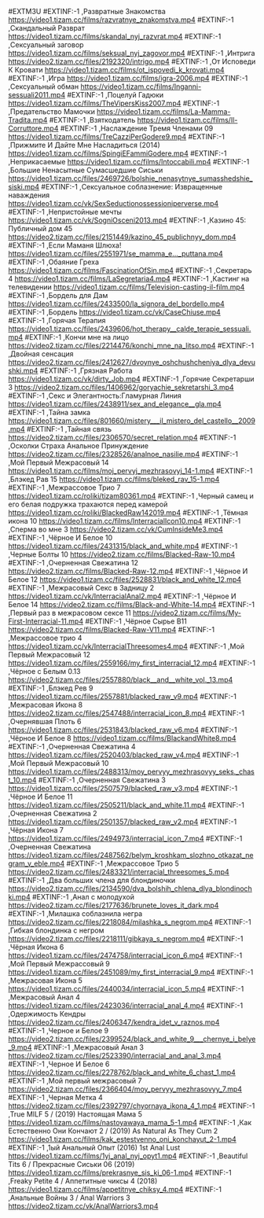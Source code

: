 #EXTM3U
#EXTINF:-1 ,Развратные Знакомства
https://video1.tizam.cc/films/razvratnye_znakomstva.mp4
#EXTINF:-1 ,Скандальный Разврат
https://video1.tizam.cc/films/skandal_nyj_razvrat.mp4
#EXTINF:-1 ,Сексуальный заговор
https://video1.tizam.cc/films/seksual_nyj_zagovor.mp4
#EXTINF:-1 ,Интрига
https://video2.tizam.cc/files/2192320/intrigo.mp4
#EXTINF:-1 ,От Исповеди К Кровати
https://video1.tizam.cc/films/ot_ispovedi_k_krovati.mp4
#EXTINF:-1 ,Игра
https://video1.tizam.cc/films/igra-2006.mp4
#EXTINF:-1 ,Сексуальный обман
https://video1.tizam.cc/films/Inganni-sessuali2011.mp4
#EXTINF:-1 ,Поцелуй Гадюки
https://video1.tizam.cc/films/TheVipersKiss2007.mp4
#EXTINF:-1 ,Предательство Мамочки
https://video1.tizam.cc/films/La-Mamma-Tradita.mp4
#EXTINF:-1 ,Взяткодатель
https://video1.tizam.cc/films/Il-Corruttore.mp4
#EXTINF:-1 ,Наслаждение Тремя Членами 09
https://video1.tizam.cc/films/TreCazziPerGodere9.mp4
#EXTINF:-1 ,Прижмите И Дайте Мне Насладиться (2014)
https://video1.tizam.cc/films/SpingiEFammiGodere.mp4
#EXTINF:-1 ,Неприкасаемые
https://video1.tizam.cc/films/Intoccabili.mp4
#EXTINF:-1 ,Большие Ненасытные Сумасшедшие Сиськи
https://video1.tizam.cc/files/2469726/bolshie_nenasytnye_sumasshedshie_siski.mp4
#EXTINF:-1 ,Сексуальное соблазнение: Извращенные наваждения
https://video1.tizam.cc/vk/SexSeductionossessioniperverse.mp4
#EXTINF:-1 ,Непристойные мечты
https://video1.tizam.cc/vk/SogniOsceni2013.mp4
#EXTINF:-1 ,Казино 45: Публичный дом 45
https://video2.tizam.cc/files/2151449/kazino_45_publichnyy_dom.mp4
#EXTINF:-1 ,Если Маманя Шлюха!
https://video1.tizam.cc/files/2551971/se_mamma_e..._puttana.mp4
#EXTINF:-1 ,Обаяние Греха
https://video1.tizam.cc/films/FascinationOfSin.mp4
#EXTINF:-1 ,Секретарь 4
https://video1.tizam.cc/films/LaSegretaria4.mp4
#EXTINF:-1 ,Кастинг на телевидении
https://video1.tizam.cc/films/Television-casting-il-film.mp4
#EXTINF:-1 ,Бордель для Дам
https://video1.tizam.cc/files/2433500/la_signora_del_bordello.mp4
#EXTINF:-1 ,Бордель
https://video1.tizam.cc/vk/CaseChiuse.mp4
#EXTINF:-1 ,Горячая Терапия
https://video1.tizam.cc/files/2439606/hot_therapy__calde_terapie_sessuali.mp4
#EXTINF:-1 ,Кончи мне на лицо
https://video2.tizam.cc/files/2214476/konchi_mne_na_litso.mp4
#EXTINF:-1 ,Двойная сенсация
https://video2.tizam.cc/files/2412627/dvoynye_oshchushcheniya_dlya_devushki.mp4
#EXTINF:-1 ,Грязная Работа
https://video1.tizam.cc/vk/dirty_Job.mp4
#EXTINF:-1 ,Горячие Секретарши 3
https://video2.tizam.cc/files/1406962/goryachie_sekretarshi_3.mp4
#EXTINF:-1 ,Секс и Элегантность:Гламурная Линия
https://video1.tizam.cc/files/2438911/sex_and_elegance__gla.mp4
#EXTINF:-1 ,Тайна замка
https://video1.tizam.cc/files/801660/mistery___il_mistero_del_castello__2009.mp4
#EXTINF:-1 ,Тайная связь
https://video2.tizam.cc/files/2306570/secret_relation.mp4
#EXTINF:-1 ,Осколки Страха Анальное Принуждение
https://video2.tizam.cc/files/2328526/analnoe_nasilie.mp4
#EXTINF:-1 ,Мой Первый Межрасовый 14
https://video1.tizam.cc/films/moj_pervyj_mezhrasovyj_14-1.mp4
#EXTINF:-1 ,Блэкед Рав 15
https://video1.tizam.cc/films/bleked_rav_15-1.mp4
#EXTINF:-1 ,Межрассовое Трио 7
https://video1.tizam.cc/roliki/tizam80361.mp4
#EXTINF:-1 ,Черный самец и его белая подружка трахаются перед камерой
https://video1.tizam.cc/roliki/BlackedRaw142019.mp4
#EXTINF:-1 ,Тёмная икона 10
https://video1.tizam.cc/films/InterracialIcon10.mp4
#EXTINF:-1 ,Сперма во мне 3
https://video2.tizam.cc/vk/CumInsideMe3.mp4
#EXTINF:-1 ,Чёрное И Белое 10
https://video1.tizam.cc/files/2431315/black_and_white.mp4
#EXTINF:-1 ,Черные Болты 10
https://video2.tizam.cc/films/Blacked-Raw-10.mp4
#EXTINF:-1 ,Очерненная Свежатина 12
https://video2.tizam.cc/films/Blacked-Raw-12.mp4
#EXTINF:-1 ,Чёрное И Белое 12
https://video1.tizam.cc/files/2528831/black_and_white_12.mp4
#EXTINF:-1 ,Межрасовый Секс в Задницу 2
https://video1.tizam.cc/vk/InterracialAnal2.mp4
#EXTINF:-1 ,Чёрное И Белое 14
https://video2.tizam.cc/films/Black-and-White-14.mp4
#EXTINF:-1 ,Первый раз в межрасовом сексе 11
https://video2.tizam.cc/films/My-First-Interracial-11.mp4
#EXTINF:-1 ,Чёрное Сырье В11
https://video2.tizam.cc/films/Blacked-Raw-V11.mp4
#EXTINF:-1 ,Межрассовое трио 4
https://video1.tizam.cc/vk/InterracialThreesomes4.mp4
#EXTINF:-1 ,Мой Первый Межрасовый 12
https://video1.tizam.cc/files/2559166/my_first_interracial_12.mp4
#EXTINF:-1 ,Чёрное с Белым 0.13
https://video2.tizam.cc/files/2557880/black__and__white_vol._13.mp4
#EXTINF:-1 ,Блэкед Рев 9
https://video1.tizam.cc/files/2557881/blacked_raw_v9.mp4
#EXTINF:-1 ,Межрасовая Икона 8
https://video2.tizam.cc/files/2547488/interracial_icon_8.mp4
#EXTINF:-1 ,Очернявшая Плоть 6
https://video1.tizam.cc/files/2531843/blacked_raw_v6.mp4
#EXTINF:-1 ,Чёрное И Белое 8
https://video1.tizam.cc/films/BlackandWhite8.mp4
#EXTINF:-1 ,Очерненная Свежатина 4
https://video1.tizam.cc/files/2520403/blacked_raw_v4.mp4
#EXTINF:-1 ,Мой Первый Межрасовый 10
https://video1.tizam.cc/files/2488313/moy_pervyy_mezhrasovyy_seks._chast_10.mp4
#EXTINF:-1 ,Очерненная Свежатина 3
https://video1.tizam.cc/files/2507579/blacked_raw_v3.mp4
#EXTINF:-1 ,Чёрное И Белое 11
https://video1.tizam.cc/files/2505211/black_and_white.11.mp4
#EXTINF:-1 ,Очерненная Свежатина 2
https://video1.tizam.cc/files/2501357/blacked_raw_v2.mp4
#EXTINF:-1 ,Чёрная Икона 7
https://video1.tizam.cc/files/2494973/interracial_icon_7.mp4
#EXTINF:-1 ,Очерненная Свежатина
https://video1.tizam.cc/files/2487562/belym_kroshkam_slozhno_otkazat_negram_v_eble.mp4
#EXTINF:-1 ,Межрассовое Трио 5
https://video2.tizam.cc/files/2483321/interracial_threesomes_5.mp4
#EXTINF:-1 ,Два больших члена для блондиночки
https://video2.tizam.cc/files/2134590/dva_bolshih_chlena_dlya_blondinochki.mp4
#EXTINF:-1 ,Анал с молодухой
https://video2.tizam.cc/files/2177636/brunete_loves_it_dark.mp4
#EXTINF:-1 ,Милашка соблазнила негра
https://video2.tizam.cc/files/2218084/milashka_s_negrom.mp4
#EXTINF:-1 ,Гибкая блондинка с негром
https://video2.tizam.cc/files/2218111/gibkaya_s_negrom.mp4
#EXTINF:-1 ,Чёрная Икона 6
https://video1.tizam.cc/files/2474758/interracial_icon_6.mp4
#EXTINF:-1 ,Мой Первый Межрассовый 9
https://video1.tizam.cc/files/2451089/my_first_interracial_9.mp4
#EXTINF:-1 ,Межрасовая Икона 5
https://video1.tizam.cc/files/2440034/interracial_icon_5.mp4
#EXTINF:-1 ,Межрасовый Анал 4
https://video1.tizam.cc/files/2423036/interracial_anal_4.mp4
#EXTINF:-1 ,Одержимость Кендры
https://video2.tizam.cc/files/2406347/kendra_idet_v_raznos.mp4
#EXTINF:-1 ,Черное и Белое 9
https://video2.tizam.cc/files/2399524/black_and_white_9___chernye_i_belye_9.mp4
#EXTINF:-1 ,Межрасовый Анал 3
https://video2.tizam.cc/files/2523390/interracial_and_anal_3.mp4
#EXTINF:-1 ,Черное И Белое 6
https://video2.tizam.cc/files/2278762/black_and_white_6_chast_1.mp4
#EXTINF:-1 ,Мой первый межрасовый 7
https://video2.tizam.cc/files/2366404/moy_pervyy_mezhrasovyy_7.mp4
#EXTINF:-1 ,Черная Метка 4
https://video2.tizam.cc/files/2392797/chyornaya_ikona_4_1.mp4
#EXTINF:-1 ,True MILF 5 / (2019) Настоящая Мама 5
https://video1.tizam.cc/films/nastoyawaya_mama_5-1.mp4
#EXTINF:-1 ,Как Естественно Они Кончают 2 / (2019) As Natural As They Cum 2
https://video1.tizam.cc/films/kak_estestvenno_oni_konchayut_2-1.mp4
#EXTINF:-1 ,1ый Анальный Опыт (2016) 1st Anal Lust
https://video1.tizam.cc/films/1yj_anal_nyj_opyt1.mp4
#EXTINF:-1 ,Beautiful Tits 6 / Прекрасные Сиськи 06 (2019)
https://video1.tizam.cc/films/prekrasnye_sis_ki_06-1.mp4
#EXTINF:-1 ,Freaky Petite 4 / Аппетитные чиксы 4 (2018)
https://video1.tizam.cc/films/appetitnye_chiksy_4.mp4
#EXTINF:-1 ,Анальные Войны 3 / Anal Warriors 3
https://video2.tizam.cc/vk/AnalWarriors3.mp4
